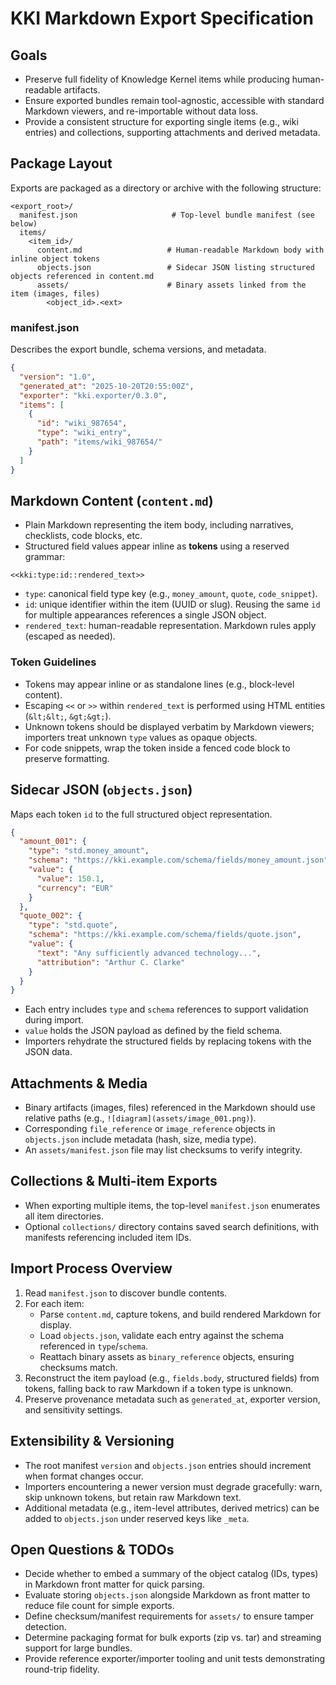 ﻿# KKI Markdown Export Specification

## Goals
- Preserve full fidelity of Knowledge Kernel items while producing human-readable artifacts.
- Ensure exported bundles remain tool-agnostic, accessible with standard Markdown viewers, and re-importable without data loss.
- Provide a consistent structure for exporting single items (e.g., wiki entries) and collections, supporting attachments and derived metadata.

## Package Layout
Exports are packaged as a directory or archive with the following structure:

```
<export_root>/
  manifest.json                     # Top-level bundle manifest (see below)
  items/
    <item_id>/
      content.md                   # Human-readable Markdown body with inline object tokens
      objects.json                 # Sidecar JSON listing structured objects referenced in content.md
      assets/                      # Binary assets linked from the item (images, files)
        <object_id>.<ext>
```

### manifest.json
Describes the export bundle, schema versions, and metadata.

```json
{
  "version": "1.0",
  "generated_at": "2025-10-20T20:55:00Z",
  "exporter": "kki.exporter/0.3.0",
  "items": [
    {
      "id": "wiki_987654",
      "type": "wiki_entry",
      "path": "items/wiki_987654/"
    }
  ]
}
```

## Markdown Content (`content.md`)
- Plain Markdown representing the item body, including narratives, checklists, code blocks, etc.
- Structured field values appear inline as **tokens** using a reserved grammar:

```
<<kki:type:id::rendered_text>>
```
- `type`: canonical field type key (e.g., `money_amount`, `quote`, `code_snippet`).
- `id`: unique identifier within the item (UUID or slug). Reusing the same `id` for multiple appearances references a single JSON object.
- `rendered_text`: human-readable representation. Markdown rules apply (escaped as needed).

### Token Guidelines
- Tokens may appear inline or as standalone lines (e.g., block-level content).
- Escaping `<<` or `>>` within `rendered_text` is performed using HTML entities (`&lt;&lt;`, `&gt;&gt;`).
- Unknown tokens should be displayed verbatim by Markdown viewers; importers treat unknown `type` values as opaque objects.
- For code snippets, wrap the token inside a fenced code block to preserve formatting.

## Sidecar JSON (`objects.json`)
Maps each token `id` to the full structured object representation.

```json
{
  "amount_001": {
    "type": "std.money_amount",
    "schema": "https://kki.example.com/schema/fields/money_amount.json",
    "value": {
      "value": 150.1,
      "currency": "EUR"
    }
  },
  "quote_002": {
    "type": "std.quote",
    "schema": "https://kki.example.com/schema/fields/quote.json",
    "value": {
      "text": "Any sufficiently advanced technology...",
      "attribution": "Arthur C. Clarke"
    }
  }
}
```

- Each entry includes `type` and `schema` references to support validation during import.
- `value` holds the JSON payload as defined by the field schema.
- Importers rehydrate the structured fields by replacing tokens with the JSON data.

## Attachments & Media
- Binary artifacts (images, files) referenced in the Markdown should use relative paths (e.g., `![diagram](assets/image_001.png)`).
- Corresponding `file_reference` or `image_reference` objects in `objects.json` include metadata (hash, size, media type).
- An `assets/manifest.json` file may list checksums to verify integrity.

## Collections & Multi-item Exports
- When exporting multiple items, the top-level `manifest.json` enumerates all item directories.
- Optional `collections/` directory contains saved search definitions, with manifests referencing included item IDs.

## Import Process Overview
1. Read `manifest.json` to discover bundle contents.
2. For each item:
   - Parse `content.md`, capture tokens, and build rendered Markdown for display.
   - Load `objects.json`, validate each entry against the schema referenced in `type`/`schema`.
   - Reattach binary assets as `binary_reference` objects, ensuring checksums match.
3. Reconstruct the item payload (e.g., `fields.body`, structured fields) from tokens, falling back to raw Markdown if a token type is unknown.
4. Preserve provenance metadata such as `generated_at`, exporter version, and sensitivity settings.

## Extensibility & Versioning
- The root manifest `version` and `objects.json` entries should increment when format changes occur.
- Importers encountering a newer version must degrade gracefully: warn, skip unknown tokens, but retain raw Markdown text.
- Additional metadata (e.g., item-level attributes, derived metrics) can be added to `objects.json` under reserved keys like `_meta`.

## Open Questions & TODOs
- Decide whether to embed a summary of the object catalog (IDs, types) in Markdown front matter for quick parsing.
- Evaluate storing `objects.json` alongside Markdown as front matter to reduce file count for simple exports.
- Define checksum/manifest requirements for `assets/` to ensure tamper detection.
- Determine packaging format for bulk exports (zip vs. tar) and streaming support for large bundles.
- Provide reference exporter/importer tooling and unit tests demonstrating round-trip fidelity.
